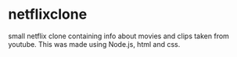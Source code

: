 # netflixclone
small netflix clone containing info about movies and clips taken from youtube.
This was made using Node.js, html and css.
